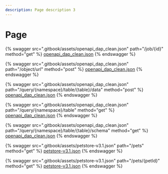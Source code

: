```yaml
---
description: Page description 3
---
```


# Page

{% swagger src=".gitbook/assets/openapi_dap_clean.json" path="/job/{id}" method="get" %}
[openapi_dap_clean.json](.gitbook/assets/openapi_dap_clean.json)
{% endswagger %}

{% swagger src=".gitbook/assets/openapi_dap_clean.json" path="/object/url" method="post" %}
[openapi_dap_clean.json](.gitbook/assets/openapi_dap_clean.json)
{% endswagger %}

{% swagger src=".gitbook/assets/openapi_dap_clean.json" path="/query/{namespace}/table/{table}/data" method="post" %}
[openapi_dap_clean.json](.gitbook/assets/openapi_dap_clean.json)
{% endswagger %}

{% swagger src=".gitbook/assets/openapi_dap_clean.json" path="/query/{namespace}/table" method="get" %}
[openapi_dap_clean.json](.gitbook/assets/openapi_dap_clean.json)
{% endswagger %}

{% swagger src=".gitbook/assets/openapi_dap_clean.json" path="/query/{namespace}/table/{table}/schema" method="get" %}
[openapi_dap_clean.json](.gitbook/assets/openapi_dap_clean.json)
{% endswagger %}

{% swagger src=".gitbook/assets/petstore-v3.1.json" path="/pets" method="get" %}
[petstore-v3.1.json](.gitbook/assets/petstore-v3.1.json)
{% endswagger %}

{% swagger src=".gitbook/assets/petstore-v3.1.json" path="/pets/{petId}" method="get" %}
[petstore-v3.1.json](.gitbook/assets/petstore-v3.1.json)
{% endswagger %}

